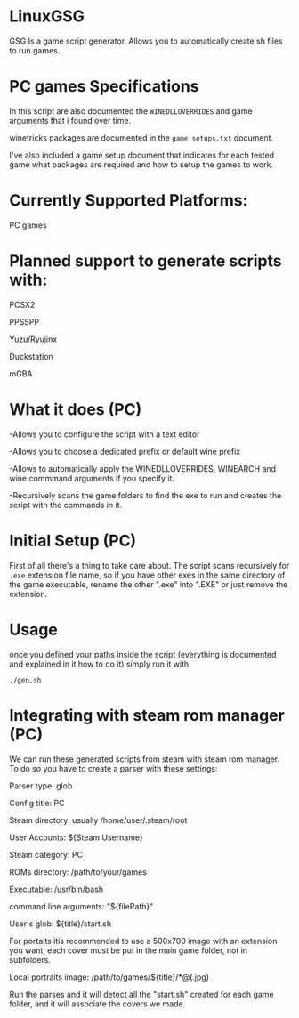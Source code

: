 # LinuxGSG
GSG Is a game script  generator. Allows you to automatically create sh files to run games.

# PC games Specifications
In this script are also documented the `WINEDLLOVERRIDES` and game arguments that i found over time.

winetricks packages are documented in the `game setups.txt` document.

I've also included a game setup document that indicates for each tested game what packages are required and how to setup the games to work.

# Currently Supported Platforms:

PC games

# Planned support to generate scripts with:

PCSX2

PPSSPP

Yuzu/Ryujinx

Duckstation

mGBA



# What it does (PC)

-Allows you to configure the script with a text editor

-Allows you to choose a dedicated prefix or default wine prefix

-Allows to automatically apply the WINEDLLOVERRIDES, WINEARCH and wine commmand arguments if you specify it.

-Recursively scans the game folders to find the exe to run and creates the script with the commands in it.

# Initial Setup (PC)

First of all there's a thing to take care about. The script scans recursively for `.exe` extension file name,
so if you have other exes in the same directory of the game executable, rename the other ".exe" into ".EXE" or
just remove the extension.

# Usage

once you defined your paths inside the script (everything is documented and explained in it how to do it) simply run it with

`./gen.sh`


# Integrating with steam rom manager (PC)

We can run these generated scripts from steam with steam rom manager. To do so you have to create a parser with these settings:

Parser type: glob

Config title: PC

Steam directory: usually /home/user/.steam/root

User Accounts: ${Steam Username}

Steam category: PC

ROMs directory: /path/to/your/games

Executable: /usr/bin/bash

command line arguments: "${filePath}"

User's glob: ${title}/start.sh

For portaits itis recommended to use a 500x700 image with an extension you want, each cover must be put in the main game folder, not in subfolders.

Local portraits image: /path/to/games/${title}/*@(.jpg)


Run the parses and it will detect all the "start.sh" created for each game folder, and it will associate the covers we made.
